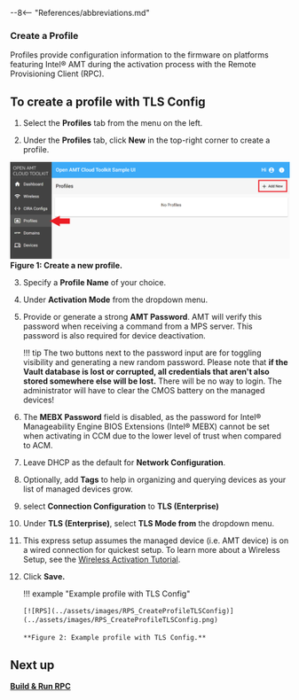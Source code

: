 --8<-- "References/abbreviations.md"

### Create a Profile

Profiles provide configuration information to the firmware on platforms featuring Intel® AMT during the activation process with the Remote Provisioning Client (RPC).

## To create a profile with TLS Config

1. Select the **Profiles** tab from the menu on the left.

2. Under the **Profiles** tab, click **New** in the top-right corner to create a profile.

  [![RPS](../assets/images/RPS_NewProfile.png)](../assets/images/RPS_NewProfile.png)
    **Figure 1: Create a new profile.**

3. Specify a **Profile Name** of your choice.

4. Under **Activation Mode** from the dropdown menu.

5. Provide or generate a strong **AMT Password**. AMT will verify this password when receiving a command from a MPS server. This password is also required for device deactivation.

     !!! tip
        The two buttons next to the password input are for toggling visibility and generating a new random password. Please note that **if the Vault database is lost or corrupted, all credentials that aren't also stored somewhere else will be lost.** There will be no way to login. The administrator will have to clear the CMOS battery on the managed devices!
   
7. The **MEBX Password** field is disabled, as the password for Intel® Manageability Engine BIOS Extensions (Intel® MEBX) cannot be set when activating in CCM due to the lower level of trust when compared to ACM.

8. Leave DHCP as the default for **Network Configuration**.

9. Optionally, add **Tags** to help in organizing and querying devices as your list of managed devices grow.

10. select **Connection Configuration** to **TLS (Enterprise)**

11. Under **TLS (Enterprise)**, select **TLS Mode from** the dropdown menu. 

12. This express setup assumes the managed device (i.e. AMT device) is on a wired connection for quickest setup.  To learn more about a Wireless Setup, see the [Wireless Activation Tutorial](../Tutorials/createWiFiConfig.md).

13. Click **Save.**

    !!! example "Example profile with TLS Config"
        
        [![RPS](../assets/images/RPS_CreateProfileTLSConfig)](../assets/images/RPS_CreateProfileTLSConfig.png)
        
        **Figure 2: Example profile with TLS Config.**

## Next up
**[Build & Run RPC](../GetStarted/buildRPC.md)**

